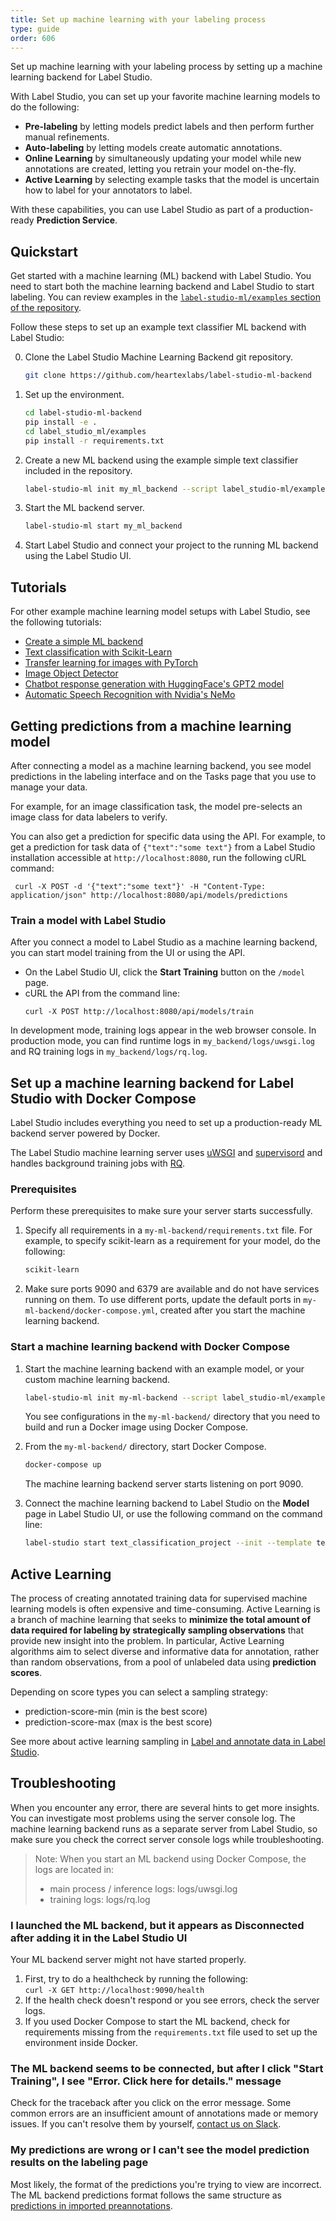 ```yaml
---
title: Set up machine learning with your labeling process
type: guide
order: 606
---
```


Set up machine learning with your labeling process by setting up a machine learning backend for Label Studio. 

With Label Studio, you can set up your favorite machine learning models to do the following:
- **Pre-labeling** by letting models predict labels and then perform further manual refinements. 
- **Auto-labeling** by letting models create automatic annotations. 
- **Online Learning** by simultaneously updating your model while new annotations are created, letting you retrain your model on-the-fly. 
- **Active Learning** by selecting example tasks that the model is uncertain how to label for your annotators to label. 

With these capabilities, you can use Label Studio as part of a production-ready **Prediction Service**. 

## Quickstart

Get started with a machine learning (ML) backend with Label Studio. You need to start both the machine learning backend and Label Studio to start labeling. You can review examples in the [`label-studio-ml/examples` section of the repository](https://github.com/heartexlabs/label-studio-ml/examples).

Follow these steps to set up an example text classifier ML backend with Label Studio:

0. Clone the Label Studio Machine Learning Backend git repository.
   ```bash
   git clone https://github.com/heartexlabs/label-studio-ml-backend 
   ```
   
1. Set up the environment.
   ```bash
   cd label-studio-ml-backend
   pip install -e .
   cd label_studio_ml/examples
   pip install -r requirements.txt
   ```
   
2. Create a new ML backend using the example simple text classifier included in the repository. 
   ```bash
   label-studio-ml init my_ml_backend --script label_studio-ml/examples/simple_text_classifier.py
   ```
   
3. Start the ML backend server.
   ```bash
   label-studio-ml start my_ml_backend
   ```
   
4. Start Label Studio and connect your project to the running ML backend using the Label Studio UI. 


## Tutorials

For other example machine learning model setups with Label Studio, see the following tutorials:
- [Create a simple ML backend](/tutorials/dummy_model.html)
- [Text classification with Scikit-Learn](/tutorials/sklearn-text-classifier.html)
- [Transfer learning for images with PyTorch](/tutorials/pytorch-image-transfer-learning.html)
- [Image Object Detector](/tutorials/object-detector.html)
- [Chatbot response generation with HuggingFace's GPT2 model](/tutorials/gpt.html)
- [Automatic Speech Recognition with Nvidia's NeMo](/tutorials/nemo_asr.html)

## Getting predictions from a machine learning model

After connecting a model as a machine learning backend, you see model predictions in the labeling interface and on the Tasks page that you use to manage your data.

For example, for an image classification task, the model pre-selects an image class for data labelers to verify. 

You can also get a prediction for specific data using the API. For example, to get a prediction for task data of `{"text":"some text"}` from a Label Studio installation accessible at `http://localhost:8080`, run the following cURL command: 

   ```
    curl -X POST -d '{"text":"some text"}' -H "Content-Type: application/json" http://localhost:8080/api/models/predictions
   ```

   
### Train a model with Label Studio 

After you connect a model to Label Studio as a machine learning backend, you can start model training from the UI or using the API. 

- On the Label Studio UI, click the **Start Training** button on the `/model` page.
- cURL the API from the command line: 
   ```
   curl -X POST http://localhost:8080/api/models/train
   ```

In development mode, training logs appear in the web browser console. 
In production mode, you can find runtime logs in `my_backend/logs/uwsgi.log` and RQ training logs in `my_backend/logs/rq.log`. 
<!--what do these particular modes represent? add more information here-->

   
## Set up a machine learning backend for Label Studio with Docker Compose
Label Studio includes everything you need to set up a production-ready ML backend server powered by Docker. 

The Label Studio machine learning server uses [uWSGI](https://uwsgi-docs.readthedocs.io/en/latest/) and [supervisord](http://supervisord.org/) and handles background training jobs with [RQ](https://python-rq.org/).

### Prerequisites
Perform these prerequisites to make sure your server starts successfully. 
1. Specify all requirements in a `my-ml-backend/requirements.txt` file. For example, to specify scikit-learn as a requirement for your model, do the following:
    ```requirements.txt
    scikit-learn
    ```
2. Make sure ports 9090 and 6379 are available and do not have services running on them. To use different ports, update the default ports in `my-ml-backend/docker-compose.yml`, created after you start the machine learning backend.

### Start a machine learning backend with Docker Compose

1. Start the machine learning backend with an example model, or your custom machine learning backend.
    ```bash
    label-studio-ml init my-ml-backend --script label_studio-ml/examples/simple_text_classifier.py
    ```
    You see configurations in the `my-ml-backend/` directory that you need to build and run a Docker image using Docker Compose.

2. From the `my-ml-backend/` directory, start Docker Compose.
    ```bash
    docker-compose up
    ```
    The machine learning backend server starts listening on port 9090.

3. Connect the machine learning backend to Label Studio on the **Model** page in Label Studio UI, or use the following command on the command line:
    ```bash
    label-studio start text_classification_project --init --template text_classification --ml-backends http://localhost:9090
    ```

## Active Learning

The process of creating annotated training data for supervised machine learning models is often expensive and time-consuming. Active Learning is a branch of machine learning that seeks to **minimize the total amount of data required for labeling by strategically sampling observations** that provide new insight into the problem. In particular, Active Learning algorithms aim to select diverse and informative data for annotation, rather than random observations, from a pool of unlabeled data using **prediction scores**. 

Depending on score types you can select a sampling strategy: 
* prediction-score-min (min is the best score) 
* prediction-score-max (max is the best score)
 
See more about active learning sampling in [Label and annotate data in Label Studio](labeling.html). 
 

## Troubleshooting

When you encounter any error, there are several hints to get more insights. You can investigate most problems using the server console log. The machine learning backend runs as a separate server from Label Studio, so make sure you check the correct server console logs while troubleshooting.

> Note: When you start an ML backend using Docker Compose, the logs are located in:
> - main process / inference logs: logs/uwsgi.log
> - training logs: logs/rq.log

### I launched the ML backend, but it appears as **Disconnected** after adding it in the Label Studio UI

Your ML backend server might not have started properly. 

1. First, try to do a healthcheck by running the following:<br/> `curl -X GET http://localhost:9090/health`
2. If the health check doesn't respond or you see errors, check the server logs. 
3. If you used Docker Compose to start the ML backend, check for requirements missing from the `requirements.txt` file used to set up the environment inside Docker.

### The ML backend seems to be connected, but after I click "Start Training", I see "Error. Click here for details." message

Check for the traceback after you click on the error message. Some common errors are an insufficient amount of annotations made or memory issues.
If you can't resolve them by yourself, <a href="https://join.slack.com/t/label-studio/shared_invite/zt-cr8b7ygm-6L45z7biEBw4HXa5A2b5pw">contact us on Slack</a>.

### My predictions are wrong or I can't see the model prediction results on the labeling page

Most likely, the format of the predictions you're trying to view are incorrect. The ML backend predictions format follows the same structure as [predictions in imported preannotations](/guide/tasks.html#Import-predicted-labels-into-Label-Studio).






